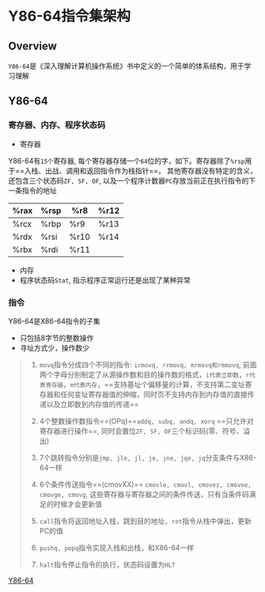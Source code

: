 # Y86-64指令集架构

## Overview

`Y86-64`是《深入理解计算机操作系统》书中定义的一个简单的体系结构，用于学习理解

## Y86-64

### 寄存器、内存、程序状态码

- 寄存器

Y86-64有`15个`寄存器, 每个寄存器存储一个`64`位的字，如下。寄存器除了`%rsp`用于==入栈、出战、调用和返回指令作为栈指针==， 其他寄存器没有特定的含义， 还包含三个状态码`ZF, SF, OF`, 以及一个程序计数器`PC`存放当前正在执行指令的下一条指令的地址

| %rax | %rsp | %r8  | %r12 |
| ---- | ---- | ---- | ---- |
| %rcx | %rbp | %r9  | %r13 |
| %rdx | %rsi | %r10 | %r14 |
| %rbx | %rdi | %r11 |      |

- 内存
- 程序状态码`Stat`, 指示程序正常运行还是出现了某种异常

### 指令

Y86-64是X86-64指令的子集

- 只包括8字节的整数操作
- 寻址方式少，操作数少

> 1. `movq`指令分成四个不同的指令: `irmovq, rrmovq, mrmovq和rmmovq`, 前面两个字母分别制定了从源操作数和目的操作数的格式，`i代表立即数`，`r代表寄存器`，`m代表内存`，==支持基址个偏移量的计算，不支持第二变址寄存器和任何变址寄存器值的伸缩，同时页不支持内存到内存值的直接传递以及立即数到内存值的传递==
>
> 2. 4个整数操作数指令==(OPq)==`addq, subq, andq, xorq` ==只允许对寄存器进行操作==, 同时会置位`ZF, SF, OF`三个标识码(零、符号、溢出)
> 3. 7个跳转指令分别是`jmp, jle, jl, je, jne, jqe, jq`分支条件与X86-64一样
> 4. 6个条件传送指令==(cmovXX)== `cmovle, cmovl, cmovez, cmovne, cmovge, cmovg`, 这些寄存器与寄存器之间的条件传送，只有当条件码满足的时候才会更新值 
> 5. `call`指令将返回地址入栈，跳到目的地址，`ret`指令从栈中弹出，更新PC的值
> 6. `pushq, popq`指令实现入栈和出栈，和X86-64一样
> 7. `halt`指令停止指令的执行，状态码设置为`HLT`

[Y86-64](./doc/y8664.xslx)

